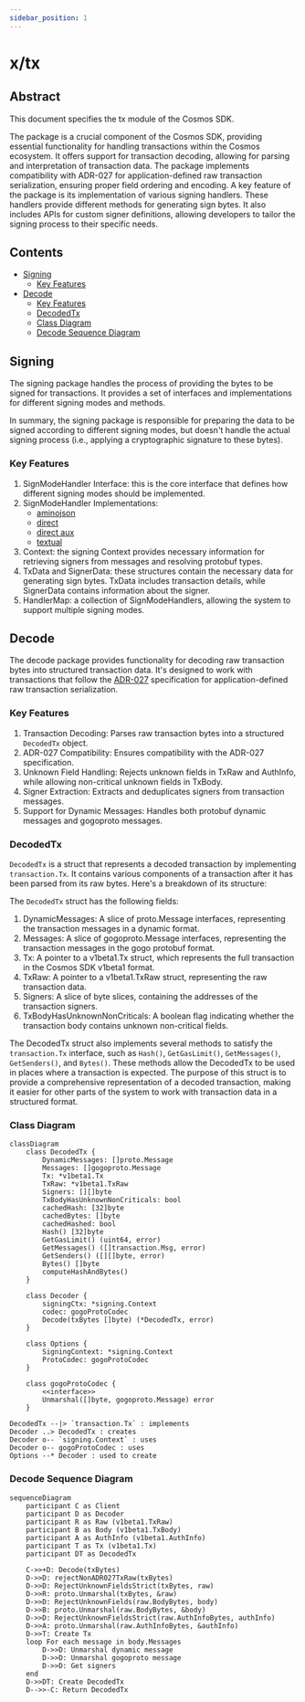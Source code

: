```yaml
---
sidebar_position: 1
---
```


# x/tx

## Abstract

This document specifies the tx module of the Cosmos SDK.

The package is a crucial component of the Cosmos SDK, providing essential functionality for handling transactions
within the Cosmos ecosystem. It offers support for transaction decoding, allowing for parsing and interpretation of
transaction data. The package implements compatibility with ADR-027 for application-defined raw transaction
serialization, ensuring proper field ordering and encoding. A key feature of the package is its implementation of
various signing handlers. These handlers provide different methods for generating sign bytes. It also includes APIs for
custom signer definitions, allowing developers to tailor the signing process to their specific needs.

## Contents

* [Signing](#signing)
  * [Key Features](#key-features)
* [Decode](#decode)
  * [Key Features](#key-features-1)
  * [DecodedTx](#decodedtx)
  * [Class Diagram](#class-diagram)
  * [Decode Sequence Diagram](#decode-sequence-diagram)


## Signing

The signing package handles the process of providing the bytes to be signed for transactions. It provides a set of
interfaces and implementations for different signing modes and methods.

In summary, the signing package is responsible for preparing the data to be signed according to different signing modes,
but doesn't handle the actual signing process (i.e., applying a cryptographic signature to these bytes).

### Key Features
1. SignModeHandler Interface: this is the core interface that defines how different signing modes should be implemented.
2. SignModeHandler Implementations:
   * [aminojson](https://github.com/cosmos/cosmos-sdk/blob/v0.50.7/docs/architecture/adr-020-protobuf-transaction-encoding.md#sign_mode_direct)
   * [direct](https://github.com/cosmos/cosmos-sdk/blob/v0.50.7/docs/architecture/adr-020-protobuf-transaction-encoding.md#sign_mode_direct)
   * [direct aux](https://github.com/cosmos/cosmos-sdk/blob/v0.50.7/docs/architecture/adr-020-protobuf-transaction-encoding.md#sign_mode_direct)
   * [textual](https://github.com/cosmos/cosmos-sdk/blob/v0.50.7/docs/architecture/adr-050-sign-mode-textual-annex1.md#adr-050-sign_mode_textual-annex-1-value-renderers)
3. Context: the signing Context provides necessary information for retrieving signers from messages and resolving protobuf types.
4. TxData and SignerData: these structures contain the necessary data for generating sign bytes. TxData includes transaction details, while SignerData contains information about the signer.
5. HandlerMap: a collection of SignModeHandlers, allowing the system to support multiple signing modes.


## Decode

The decode package provides functionality for decoding raw transaction bytes into structured transaction data. It's
designed to work with transactions that follow the [ADR-027](https://github.com/cosmos/cosmos-sdk/blob/v0.50.7/docs/architecture/adr-027-deterministic-protobuf-serialization.md#adr-027-deterministic-protobuf-serialization)
specification for application-defined raw transaction serialization.

### Key Features
1. Transaction Decoding: Parses raw transaction bytes into a structured `DecodedTx` object.
2. ADR-027 Compatibility: Ensures compatibility with the ADR-027 specification.
3. Unknown Field Handling: Rejects unknown fields in TxRaw and AuthInfo, while allowing non-critical unknown fields in TxBody.
4. Signer Extraction: Extracts and deduplicates signers from transaction messages.
5. Support for Dynamic Messages: Handles both protobuf dynamic messages and gogoproto messages.

### DecodedTx

`DecodedTx` is a struct that represents a decoded transaction by implementing `transaction.Tx`. It contains various
components of a transaction after it has been parsed from its raw bytes. Here's a breakdown of its structure:

The `DecodedTx` struct has the following fields:
1. DynamicMessages: A slice of proto.Message interfaces, representing the transaction messages in a dynamic format. 
2. Messages: A slice of gogoproto.Message interfaces, representing the transaction messages in the gogo protobuf format. 
3. Tx: A pointer to a v1beta1.Tx struct, which represents the full transaction in the Cosmos SDK v1beta1 format. 
4. TxRaw: A pointer to a v1beta1.TxRaw struct, representing the raw transaction data. 
5. Signers: A slice of byte slices, containing the addresses of the transaction signers. 
6. TxBodyHasUnknownNonCriticals: A boolean flag indicating whether the transaction body contains unknown non-critical fields.

The DecodedTx struct also implements several methods to satisfy the `transaction.Tx` interface, such as `Hash()`,
`GetGasLimit()`, `GetMessages()`, `GetSenders()`, and `Bytes()`. These methods allow the DecodedTx to be used in places
where a transaction is expected. The purpose of this struct is to provide a comprehensive representation of a decoded
transaction, making it easier for other parts of the system to work with transaction data in a structured format.

### Class Diagram

```mermaid
classDiagram
    class DecodedTx {
        DynamicMessages: []proto.Message
        Messages: []gogoproto.Message
        Tx: *v1beta1.Tx
        TxRaw: *v1beta1.TxRaw
        Signers: [][]byte
        TxBodyHasUnknownNonCriticals: bool
        cachedHash: [32]byte
        cachedBytes: []byte
        cachedHashed: bool
        Hash() [32]byte
        GetGasLimit() (uint64, error)
        GetMessages() ([]transaction.Msg, error)
        GetSenders() ([][]byte, error)
        Bytes() []byte
        computeHashAndBytes()
    }

    class Decoder {
        signingCtx: *signing.Context
        codec: gogoProtoCodec
        Decode(txBytes []byte) (*DecodedTx, error)
    }

    class Options {
        SigningContext: *signing.Context
        ProtoCodec: gogoProtoCodec
    }

    class gogoProtoCodec {
        <<interface>>
        Unmarshal([]byte, gogoproto.Message) error
    }

DecodedTx --|> `transaction.Tx` : implements
Decoder ..> DecodedTx : creates
Decoder o-- `signing.Context` : uses
Decoder o-- gogoProtoCodec : uses
Options --* Decoder : used to create
```

### Decode Sequence Diagram

```mermaid
sequenceDiagram
    participant C as Client
    participant D as Decoder
    participant R as Raw (v1beta1.TxRaw)
    participant B as Body (v1beta1.TxBody)
    participant A as AuthInfo (v1beta1.AuthInfo)
    participant T as Tx (v1beta1.Tx)
    participant DT as DecodedTx

    C->>+D: Decode(txBytes)
    D->>D: rejectNonADR027TxRaw(txBytes)
    D->>D: RejectUnknownFieldsStrict(txBytes, raw)
    D->>R: proto.Unmarshal(txBytes, &raw)
    D->>D: RejectUnknownFields(raw.BodyBytes, body)
    D->>B: proto.Unmarshal(raw.BodyBytes, &body)
    D->>D: RejectUnknownFieldsStrict(raw.AuthInfoBytes, authInfo)
    D->>A: proto.Unmarshal(raw.AuthInfoBytes, &authInfo)
    D->>T: Create Tx
    loop For each message in body.Messages
        D->>D: Unmarshal dynamic message
        D->>D: Unmarshal gogoproto message
        D->>D: Get signers
    end
    D->>DT: Create DecodedTx
    D-->>-C: Return DecodedTx
```